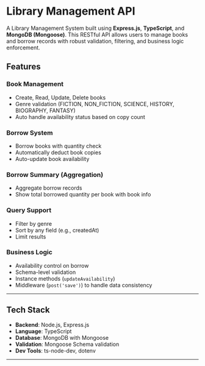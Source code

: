 # Library Management API
A Library Management System built using **Express.js**, **TypeScript**, and **MongoDB (Mongoose)**. This RESTful API allows users to manage books and borrow records with robust validation, filtering, and business logic enforcement.

## Features

###  **Book Management**
  - Create, Read, Update, Delete books
  - Genre validation (FICTION, NON_FICTION, SCIENCE, HISTORY, BIOGRAPHY, FANTASY)
  - Auto handle availability status based on copy count

### **Borrow System**
  - Borrow books with quantity check
  - Automatically deduct book copies
  - Auto-update book availability

### **Borrow Summary (Aggregation)**
  - Aggregate borrow records
  - Show total borrowed quantity per book with book info

### **Query Support**
  - Filter by genre
  - Sort by any field (e.g., createdAt)
  - Limit results

### **Business Logic**
  - Availability control on borrow
  - Schema-level validation
  - Instance methods (`updateAvailability`)
  - Middleware (`post('save')`) to handle data consistency

---

## Tech Stack

- **Backend**: Node.js, Express.js
- **Language**: TypeScript
- **Database**: MongoDB with Mongoose
- **Validation**: Mongoose Schema validation
- **Dev Tools**: ts-node-dev, dotenv

---
